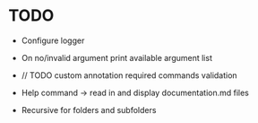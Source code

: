 # TODO

- Configure logger
- On no/invalid argument print available argument list
- // TODO custom annotation required commands validation

- Help command -> read in and display documentation.md files
- Recursive for folders and subfolders